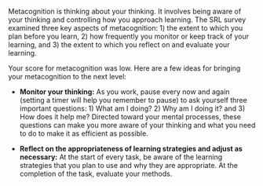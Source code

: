 Metacognition is thinking about your thinking. It involves being aware of your thinking and controlling how you approach learning. The SRL survey examined three key aspects of metacognition: 1) the extent to which you plan before you learn, 2) how frequently you monitor or keep track of your learning, and 3) the extent to which you reflect on and evaluate your learning. 

Your score for metacognition was low. Here are a few ideas for bringing your metacognition to the next level:

* **Monitor your thinking:** As you work, pause every now and again (setting a timer will help you remember to pause) to ask yourself three important questions: 1) What am I doing? 2) Why am I doing it? and 3) How does it help me? Directed toward your mental processes, these questions can make you more aware of your thinking and what you need to do to make it as efficient as possible.

* **Reflect on the appropriateness of learning strategies and adjust as necessary:** At the start of every task, be aware of the learning strategies that you plan to use and why they are appropriate. At the completion of the task, evaluate your methods. 

